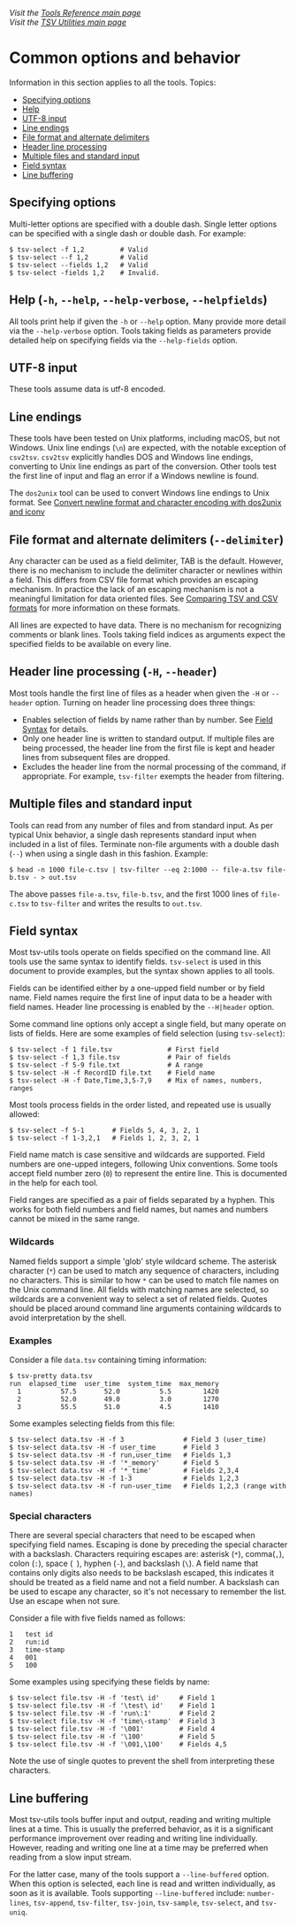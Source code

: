 _Visit the [Tools Reference main page](../ToolReference.md)_<br>
_Visit the [TSV Utilities main page](../../README.md)_

# Common options and behavior

Information in this section applies to all the tools. Topics:

* [Specifying options](#specifying-options)
* [Help](#help--h---help---help-verbose---helpfields)
* [UTF-8 input](#utf-8-input)
* [Line endings](#line-endings)
* [File format and alternate delimiters](#file-format-and-alternate-delimiters---delimiter)
* [Header line processing](#header-line-processing--h---header)
* [Multiple files and standard input](#Multiple-files-and-standard-input)
* [Field syntax](#field-syntax)
* [Line buffering](#line-buffering)

## Specifying options

Multi-letter options are specified with a double dash. Single letter options can be specified with a single dash or double dash. For example:
```
$ tsv-select -f 1,2         # Valid
$ tsv-select --f 1,2        # Valid
$ tsv-select --fields 1,2   # Valid
$ tsv-select -fields 1,2    # Invalid.
```

## Help (`-h`, `--help`, `--help-verbose`, `--helpfields`)

All tools print help if given the `-h` or `--help` option. Many provide more detail via the `--help-verbose` option. Tools taking fields as parameters provide detailed help on specifying fields via the `--help-fields` option.

## UTF-8 input

These tools assume data is utf-8 encoded.

## Line endings

These tools have been tested on Unix platforms, including macOS, but not Windows. Unix line endings (`\n`) are expected, with the notable exception of `csv2tsv`. `csv2tsv` explicitly handles DOS and Windows line endings, converting to Unix line endings as part of the conversion. Other tools test the first line of input and flag an error if a Windows newline is found.

The `dos2unix` tool can be used to convert Windows line endings to Unix format. See [Convert newline format and character encoding with dos2unix and iconv](../TipsAndTricks.md#convert-newline-format-and-character-encoding-with-dos2unix-and-iconv)

## File format and alternate delimiters (`--delimiter`)

Any character can be used as a field delimiter, TAB is the default. However, there is no mechanism to include the delimiter character or newlines within a field. This differs from CSV file format which provides an escaping mechanism. In practice the lack of an escaping mechanism is not a meaningful limitation for data oriented files. See [Comparing TSV and CSV formats](../comparing-tsv-and-csv.md) for more information on these formats.

All lines are expected to have data. There is no mechanism for recognizing comments or blank lines. Tools taking field indices as arguments expect the specified fields to be available on every line.

## Header line processing (`-H`, `--header`)

Most tools handle the first line of files as a header when given the `-H` or `--header` option. Turning on header line processing does three things:

* Enables selection of fields by name rather than by number. See [Field Syntax](#field-syntax) for details.
* Only one header line is written to standard output. If multiple files are being processed, the header line from the first file is kept and header lines from subsequent files are dropped.
* Excludes the header line from the normal processing of the command, if appropriate. For example, `tsv-filter` exempts the header from filtering.

## Multiple files and standard input

Tools can read from any number of files and from standard input. As per typical Unix behavior, a single dash represents standard input when included in a list of files. Terminate non-file arguments with a double dash (`--`) when using a single dash in this fashion. Example:
```
$ head -n 1000 file-c.tsv | tsv-filter --eq 2:1000 -- file-a.tsv file-b.tsv - > out.tsv
```

The above passes `file-a.tsv`, `file-b.tsv`, and the first 1000 lines of `file-c.tsv` to `tsv-filter` and writes the results to `out.tsv`.

## Field syntax

Most tsv-utils tools operate on fields specified on the command line. All tools use the same syntax to identify fields. `tsv-select` is used in this document to provide examples, but the syntax shown applies to all tools.

Fields can be identified either by a one-upped field number or by field name. Field names require the first line of input data to be a header with field names. Header line processing is enabled by the `--H|header` option.

Some command line options only accept a single field, but many operate on lists of fields. Here are some examples of field selection (using `tsv-select`):
```
$ tsv-select -f 1 file.tsv              # First field
$ tsv-select -f 1,3 file.tsv            # Pair of fields
$ tsv-select -f 5-9 file.txt            # A range
$ tsv-select -H -f RecordID file.txt    # Field name
$ tsv-select -H -f Date,Time,3,5-7,9    # Mix of names, numbers, ranges
```

Most tools process fields in the order listed, and repeated use is usually allowed:
```
$ tsv-select -f 5-1       # Fields 5, 4, 3, 2, 1
$ tsv-select -f 1-3,2,1   # Fields 1, 2, 3, 2, 1
```

Field name match is case sensitive and wildcards are supported. Field numbers are one-upped integers, following Unix conventions. Some tools accept field number zero (`0`) to represent the entire line. This is documented in the help for each tool.

Field ranges are specified as a pair of fields separated by a hyphen. This works for both field numbers and field names, but names and numbers cannot be mixed in the same range.

### Wildcards

Named fields support a simple 'glob' style wildcard scheme. The asterisk character (`*`) can be used to match any sequence of characters, including no characters. This is similar to how `*` can be used to match file names on the Unix command line. All fields with matching names are selected, so wildcards are a convenient way to select a set of related fields. Quotes should be placed around command line arguments containing wildcards to avoid interpretation by the shell.

### Examples

Consider a file `data.tsv` containing timing information:
```
$ tsv-pretty data.tsv
run  elapsed_time  user_time  system_time  max_memory
  1          57.5       52.0          5.5        1420
  2          52.0       49.0          3.0        1270
  3          55.5       51.0          4.5        1410
```

Some examples selecting fields from this file:
```
$ tsv-select data.tsv -H -f 3               # Field 3 (user_time)
$ tsv-select data.tsv -H -f user_time       # Field 3
$ tsv-select data.tsv -H -f run,user_time   # Fields 1,3
$ tsv-select data.tsv -H -f '*_memory'      # Field 5
$ tsv-select data.tsv -H -f '*_time'        # Fields 2,3,4
$ tsv-select data.tsv -H -f 1-3             # Fields 1,2,3
$ tsv-select data.tsv -H -f run-user_time   # Fields 1,2,3 (range with names)
```

### Special characters

There are several special characters that need to be escaped when specifying field names. Escaping is done by preceding the special character with a backslash. Characters requiring escapes are: asterisk (`*`), comma(`,`), colon (`:`), space (` `), hyphen (`-`), and backslash (`\`). A field name that contains only digits also needs to be backslash escaped, this indicates it should be treated as a field name and not a field number. A backslash can be used to escape any character, so it's not necessary to remember the list. Use an escape when not sure.

Consider a file with five fields named as follows:
```
1   test id
2   run:id
3   time-stamp
4   001
5   100
```
Some examples using specifying these fields by name:
```
$ tsv-select file.tsv -H -f 'test\ id'     # Field 1
$ tsv-select file.tsv -H -f '\test\ id'    # Field 1
$ tsv-select file.tsv -H -f 'run\:1'       # Field 2
$ tsv-select file.tsv -H -f 'time\-stamp'  # Field 3
$ tsv-select file.tsv -H -f '\001'         # Field 4
$ tsv-select file.tsv -H -f '\100'         # Field 5
$ tsv-select file.tsv -H -f '\001,\100'    # Fields 4,5
```

Note the use of single quotes to prevent the shell from interpreting these characters.

## Line buffering

Most tsv-utils tools buffer input and output, reading and writing multiple lines at a time. This is usually the preferred behavior, as it is a significant performance improvement over reading and writing line individually. However, reading and writing one line at a time may be preferred when reading from a slow input stream.

For the latter case, many of the tools support a `--line-buffered` option. When this option is selected, each line is read and written individually, as soon as it is available. Tools supporting `--line-buffered` include: `number-lines`, `tsv-append`, `tsv-filter`, `tsv-join`, `tsv-sample`, `tsv-select`, and `tsv-uniq`.
